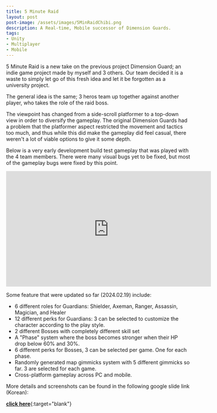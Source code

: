 ```yaml
---
title: 5 Minute Raid
layout: post
post-image: /assets/images/5MinRaidChibi.png
description: A Real-time, Mobile successor of Dimension Guards. 
tags:
- Unity
- Multiplayer
- Mobile
---
```






5 Minute Raid is a new take on the previous project Dimension Guard; an indie game project made by myself and 3 others.
Our team decided it is a waste to simply let go of this fresh idea and let it be forgotten as a university project.

The general idea is the same; 3 heros team up together against another player, who takes the role of the raid boss.

The viewpoint has changed from a side-scroll platformer to a top-down view in order to diversify the gameplay.
The original Dimension Guards had a problem that the platformer aspect restricted the movement and tactics too much, and thus while this did make the gameplay did feel casual, there weren't a lot of viable options to give it some depth.

Below is a very early development build test gameplay that was played with the 4 team members. There were many visual bugs yet to be fixed, but most of the gameplay bugs were fixed by this point.

<iframe width="560" height="315" src="https://www.youtube.com/embed/hiU3X6Vqy4c" frameborder="0" allow="accelerometer; autoplay; encrypted-media; gyroscope; picture-in-picture" allowfullscreen></iframe>


Some feature that were updated so far (2024.02.19) include:

- 6 different roles for Guardians: Shielder, Axeman, Ranger, Assassin, Magician, and Healer
- 12 different perks for Guardians: 3 can be selected to customize the character according to the play style.
- 2 different Bosses with completely different skill set
- A "Phase" system where the boss becomes stronger when their HP drop below 60% and 30%.
- 6 different perks for Bosses, 3 can be selected per game. One for each phase.
- Randomly generated map gimmicks system with 5 different gimmicks so far. 3 are selected for each game.
- Cross-platform gameplay across PC and mobile.


More details and screenshots can be found in the following google slide link (Korean):

[<b>click here</b>](https://docs.google.com/presentation/d/1q2g2ipUoXR1JK2VJJ4JoRUtXA9lyr-eUDZbuiZ4PA1E/edit?usp=sharing){:target="blank"}


